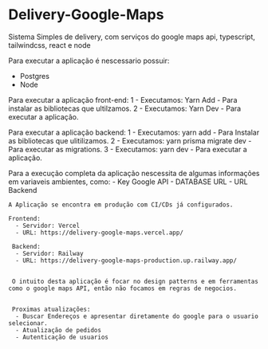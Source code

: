 # Delivery-Google-Maps
Sistema Simples de delivery, com serviços do google maps api, typescript, tailwindcss, react e node

Para executar a aplicação é nescessario possuir:
  
 - Postgres
 - Node

Para executar a aplicação front-end:
  1 - Executamos: Yarn Add - Para instalar as bibliotecas que ultilzamos.
  2 - Executamos: Yarn Dev - Para executar a aplicação.
  
Para executar a aplicação backend:
  1 - Executamos: yarn add - Para Instalar as bibliotecas que ulitilizamos.
  2 - Executamos: yarn prisma migrate dev - Para executar as migrations.
  3 - Executamos: yarn dev - Para executar a aplicação.
  
  Para a execução completa da aplicação nescessita de algumas informações em variaveis ambientes, como:
    - Key Google API
    - DATABASE URL
    - URL Backend
    
    
    A Aplicação se encontra em produção com CI/CDs já configurados.
    
    Frontend:
      - Servidor: Vercel
      - URL: https://delivery-google-maps.vercel.app/
      
     Backend:
      - Servidor: Railway
      - URL: https://delivery-google-maps-production.up.railway.app/
      
      
     O intuito desta aplicação é focar no design patterns e em ferramentas como o google maps API, então não focamos em regras de negocios.
     
     
     Proximas atualizações:
      - Buscar Endereços e apresentar diretamente do google para o usuario selecionar.
      - Atualização de pedidos
      - Autenticação de usuarios
      
      
